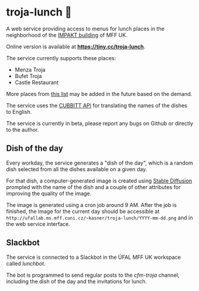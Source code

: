 # troja-lunch 🍜

A web service providing access to menus for lunch places in the neighborhood of the [IMPAKT building](https://www.mff.cuni.cz/cs/vnitrni-zalezitosti/budovy-a-arealy/troja) of MFF UK.

Online version is available at **https://tiny.cc/troja-lunch**.

The service currently supports these places:
- Menza Troja
- Bufet Troja
- Castle Restaurant

More places from [this list](https://docs.google.com/document/d/1d9ryeOlgXGPu9qhMypvSUDp63iTMJAWtS1VrHD74FNs/edit) may be added in the future based on the demand.

The service uses the [CUBBITT API](https://lindat.mff.cuni.cz/services/translation/api/v2/doc) for translating the names of the dishes to English.

The service is currently in beta, please report any bugs on Github or directly to the author.


## Dish of the day
Every workday, the service generates a "dish of the day", which is a random dish selected from all the dishes available on a given day. 

For that dish, a computer-generated image is created using [Stable Diffusion](https://github.com/CompVis/stable-diffusion) prompted with the name of the dish and a couple of other attributes for improving the quality of the image.

The image is generated using a cron job around 9 AM. After the job is finished, the image for the current day should be accessible at `http://ufallab.ms.mff.cuni.cz/~kasner/troja-lunch/YYYY-mm-dd.png` and in the web service interface.

## Slackbot
The service is connected to a Slackbot in the ÚFAL MFF UK workspace called *lunchbot*. 

The bot is programmed to send regular posts to the *cfm-troja* channel, including the dish of the day and the invitations for lunch.